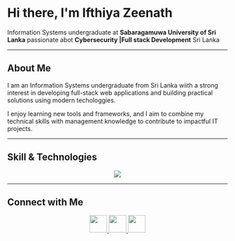 # Hi there, I'm Ifthiya Zeenath


Information Systems undergraduate at **Sabaragamuwa University of Sri Lanka**
passionate abot **Cybersecurity |Full stack Development**
Sri Lanka

___

## About Me

I am an Information Systems undergraduate from Sri Lanka wiith a strong interest in developing full-stack web applications and building practical solutions using modern techologgies.

I enjoy learning new tools and frameworks, and I aim to combine my technical skills with management knowledge to contribute to impactful IT projects.

___

## Skill & Technologies
<p align="middle">
<img src="https://skillicons.dev/icons?i=java,mysql" />
</p>

___


## Connect with Me  

<p align="middle">
  <a href="www.linkedin.com/in/ifthiyazeenath" target="_blank">
    <img src="https://cdn.jsdelivr.net/gh/devicons/devicon/icons/linkedin/linkedin-original.svg" width="40" height="40"/>
  </a>
  <a href="mailto:ifthiyazeenath@gmail.com">
    <img src="https://cdn.jsdelivr.net/gh/simple-icons/simple-icons/icons/gmail.svg" width="40" height="40" style="color:red"/>
  </a>
 <a href="https://www.instagram.com/YOUR-INSTAGRAM" target="_blank">
  <img src="https://cdn.jsdelivr.net/gh/devicons/devicon/icons/instagram/instagram-original.svg" width="40" height="40"/>
</a>
</p>
